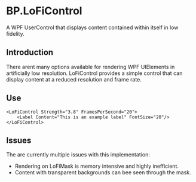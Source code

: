 # BP.LoFiControl
A WPF UserControl that displays content contained within itself in low fidelity.

## Introduction
There arent many options available for rendering WPF UIElements in artificially low resolution.
LoFiControl provides a simple control that can display content at a reduced resolution and frame rate.

## Use
```xaml
<LoFiControl Strength="3.8" FramesPerSecond="20">
    <Label Content="This is an example label" FontSize="20"/>
</LoFiControl>
```

## Issues
The are currently multiple issues with this implementation:
* Rendering on LoFiMask is memory intensive and highly inefficient.
* Content with transparent backgrounds can bee seen through the mask.
